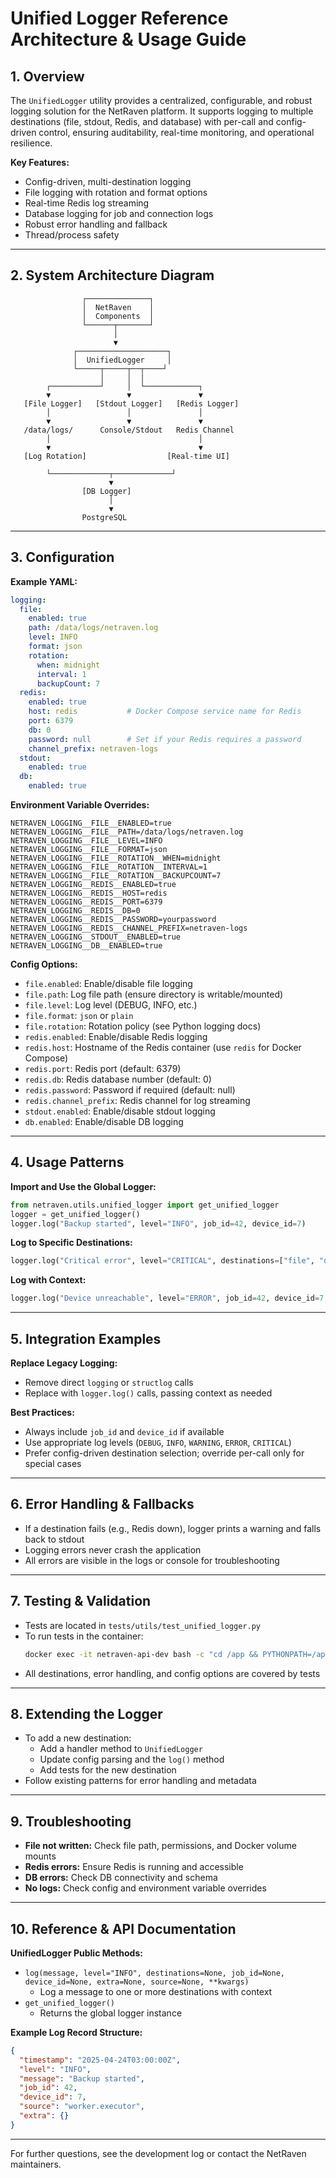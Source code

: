 # Unified Logger Reference Architecture & Usage Guide

## 1. Overview
The `UnifiedLogger` utility provides a centralized, configurable, and robust logging solution for the NetRaven platform. It supports logging to multiple destinations (file, stdout, Redis, and database) with per-call and config-driven control, ensuring auditability, real-time monitoring, and operational resilience.

**Key Features:**
- Config-driven, multi-destination logging
- File logging with rotation and format options
- Real-time Redis log streaming
- Database logging for job and connection logs
- Robust error handling and fallback
- Thread/process safety

---

## 2. System Architecture Diagram
```
                ┌──────────────┐
                │  NetRaven    │
                │  Components  │
                └──────┬───────┘
                       │
                       ▼
              ┌────────────────────┐
              │  UnifiedLogger     │
              └─────┬─────┬──┬────┘
                    │     │  │
        ┌───────────┘     │  └────────────┐
        ▼                 ▼               ▼
   [File Logger]   [Stdout Logger]   [Redis Logger]
        │                 │               │
        ▼                 ▼               ▼
   /data/logs/      Console/Stdout   Redis Channel
        │                                 │
        ▼                                 ▼
   [Log Rotation]                  [Real-time UI]

        └─────────────┬─────────────┘
                      ▼
                [DB Logger]
                      │
                      ▼
                PostgreSQL
```

---

## 3. Configuration

**Example YAML:**
```yaml
logging:
  file:
    enabled: true
    path: /data/logs/netraven.log
    level: INFO
    format: json
    rotation:
      when: midnight
      interval: 1
      backupCount: 7
  redis:
    enabled: true
    host: redis           # Docker Compose service name for Redis
    port: 6379
    db: 0
    password: null        # Set if your Redis requires a password
    channel_prefix: netraven-logs
  stdout:
    enabled: true
  db:
    enabled: true
```

**Environment Variable Overrides:**
```
NETRAVEN_LOGGING__FILE__ENABLED=true
NETRAVEN_LOGGING__FILE__PATH=/data/logs/netraven.log
NETRAVEN_LOGGING__FILE__LEVEL=INFO
NETRAVEN_LOGGING__FILE__FORMAT=json
NETRAVEN_LOGGING__FILE__ROTATION__WHEN=midnight
NETRAVEN_LOGGING__FILE__ROTATION__INTERVAL=1
NETRAVEN_LOGGING__FILE__ROTATION__BACKUPCOUNT=7
NETRAVEN_LOGGING__REDIS__ENABLED=true
NETRAVEN_LOGGING__REDIS__HOST=redis
NETRAVEN_LOGGING__REDIS__PORT=6379
NETRAVEN_LOGGING__REDIS__DB=0
NETRAVEN_LOGGING__REDIS__PASSWORD=yourpassword
NETRAVEN_LOGGING__REDIS__CHANNEL_PREFIX=netraven-logs
NETRAVEN_LOGGING__STDOUT__ENABLED=true
NETRAVEN_LOGGING__DB__ENABLED=true
```

**Config Options:**
- `file.enabled`: Enable/disable file logging
- `file.path`: Log file path (ensure directory is writable/mounted)
- `file.level`: Log level (DEBUG, INFO, etc.)
- `file.format`: `json` or `plain`
- `file.rotation`: Rotation policy (see Python logging docs)
- `redis.enabled`: Enable/disable Redis logging
- `redis.host`: Hostname of the Redis container (use `redis` for Docker Compose)
- `redis.port`: Redis port (default: 6379)
- `redis.db`: Redis database number (default: 0)
- `redis.password`: Password if required (default: null)
- `redis.channel_prefix`: Redis channel for log streaming
- `stdout.enabled`: Enable/disable stdout logging
- `db.enabled`: Enable/disable DB logging

---

## 4. Usage Patterns

**Import and Use the Global Logger:**
```python
from netraven.utils.unified_logger import get_unified_logger
logger = get_unified_logger()
logger.log("Backup started", level="INFO", job_id=42, device_id=7)
```

**Log to Specific Destinations:**
```python
logger.log("Critical error", level="CRITICAL", destinations=["file", "db"])
```

**Log with Context:**
```python
logger.log("Device unreachable", level="ERROR", job_id=42, device_id=7, source="worker.executor")
```

---

## 5. Integration Examples

**Replace Legacy Logging:**
- Remove direct `logging` or `structlog` calls
- Replace with `logger.log()` calls, passing context as needed

**Best Practices:**
- Always include `job_id` and `device_id` if available
- Use appropriate log levels (`DEBUG`, `INFO`, `WARNING`, `ERROR`, `CRITICAL`)
- Prefer config-driven destination selection; override per-call only for special cases

---

## 6. Error Handling & Fallbacks
- If a destination fails (e.g., Redis down), logger prints a warning and falls back to stdout
- Logging errors never crash the application
- All errors are visible in the logs or console for troubleshooting

---

## 7. Testing & Validation
- Tests are located in `tests/utils/test_unified_logger.py`
- To run tests in the container:
  ```bash
  docker exec -it netraven-api-dev bash -c "cd /app && PYTHONPATH=/app poetry run pytest tests/utils/"
  ```
- All destinations, error handling, and config options are covered by tests

---

## 8. Extending the Logger
- To add a new destination:
  - Add a handler method to `UnifiedLogger`
  - Update config parsing and the `log()` method
  - Add tests for the new destination
- Follow existing patterns for error handling and metadata

---

## 9. Troubleshooting
- **File not written:** Check file path, permissions, and Docker volume mounts
- **Redis errors:** Ensure Redis is running and accessible
- **DB errors:** Check DB connectivity and schema
- **No logs:** Check config and environment variable overrides

---

## 10. Reference & API Documentation

**UnifiedLogger Public Methods:**
- `log(message, level="INFO", destinations=None, job_id=None, device_id=None, extra=None, source=None, **kwargs)`
  - Log a message to one or more destinations with context
- `get_unified_logger()`
  - Returns the global logger instance

**Example Log Record Structure:**
```json
{
  "timestamp": "2025-04-24T03:00:00Z",
  "level": "INFO",
  "message": "Backup started",
  "job_id": 42,
  "device_id": 7,
  "source": "worker.executor",
  "extra": {}
}
```

---

For further questions, see the development log or contact the NetRaven maintainers. 